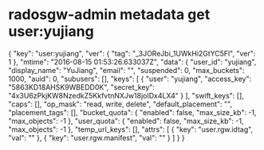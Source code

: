 # radosgw-admin metadata get user:yujiang
{
    "key": "user:yujiang",
    "ver": {
        "tag": "_3JOReJbi_1UWkHi2GtYC5Fl",
        "ver": 1
    },
    "mtime": "2016-08-15 01:53:26.633037Z",
    "data": {
        "user_id": "yujiang",
        "display_name": "YuJiang",
        "email": "",
        "suspended": 0,
        "max_buckets": 1000,
        "auid": 0,
        "subusers": [],
        "keys": [
            {
                "user": "yujiang",
                "access_key": "5863KD18AHSK9WBEDD0K",
                "secret_key": "4x3U6zPkjKW8NzedkZ5KkfvtnNXJw18joIDx4LX4"
            }
        ],
        "swift_keys": [],
        "caps": [],
        "op_mask": "read, write, delete",
        "default_placement": "",
        "placement_tags": [],
        "bucket_quota": {
            "enabled": false,
            "max_size_kb": -1,
            "max_objects": -1
        },
        "user_quota": {
            "enabled": false,
            "max_size_kb": -1,
            "max_objects": -1
        },
        "temp_url_keys": [],
        "attrs": [
            {
                "key": "user.rgw.idtag",
                "val": ""
            },
            {
                "key": "user.rgw.manifest",
                "val": ""
            }
        ]
    }
}

